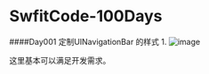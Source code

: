 # SwfitCode-100Days

####Day001 定制UINavigationBar 的样式
1.
![image](https://github.com/szy7381517/SwfitCode-100Days/blob/master/ImageResource/NavigationBarGIF001.gif)

这里基本可以满足开发需求。
